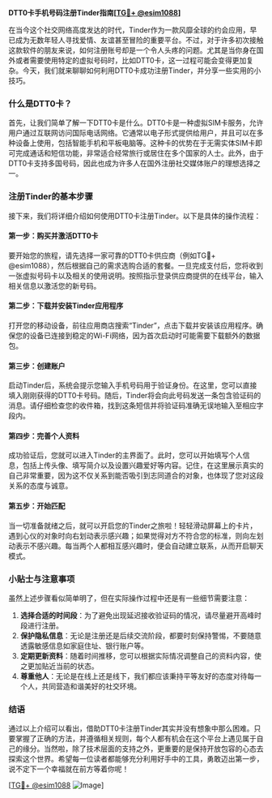 **DTT0卡手机号码注册Tinder指南[[TG💪+ @esim1088](https://t.me/s/esim1088)]**

在当今这个社交网络高度发达的时代，Tinder作为一款风靡全球的约会应用，早已成为无数年轻人寻找爱情、友谊甚至冒险的重要平台。不过，对于许多初次接触这款软件的朋友来说，如何注册账号却是一个令人头疼的问题。尤其是当你身在国外或者需要使用特定的虚拟号码时，比如DTT0卡，这一过程可能会变得更加复杂。今天，我们就来聊聊如何利用DTT0卡成功注册Tinder，并分享一些实用的小技巧。

### 什么是DTT0卡？

首先，让我们简单了解一下DTT0卡是什么。DTT0卡是一种虚拟SIM卡服务，允许用户通过互联网访问国际电话网络。它通常以电子形式提供给用户，并且可以在多种设备上使用，包括智能手机和平板电脑等。这种卡的优势在于无需实体SIM卡即可完成通话和短信功能，非常适合经常旅行或居住在多个国家的人士。此外，由于DTT0卡支持多国号码，因此也成为许多人在国外注册社交媒体账户的理想选择之一。

### 注册Tinder的基本步骤

接下来，我们将详细介绍如何使用DTT0卡注册Tinder。以下是具体的操作流程：

#### 第一步：购买并激活DTT0卡
要开始您的旅程，请先选择一家可靠的DTT0卡供应商（例如TG💪+ @esim1088），然后根据自己的需求选购合适的套餐。一旦完成支付后，您将收到一张虚拟号码卡以及相关的使用说明。按照指示登录供应商提供的在线平台，输入相关信息以激活您的新号码。

#### 第二步：下载并安装Tinder应用程序
打开您的移动设备，前往应用商店搜索“Tinder”，点击下载并安装该应用程序。确保您的设备已连接到稳定的Wi-Fi网络，因为首次启动时可能需要下载额外的数据包。

#### 第三步：创建账户
启动Tinder后，系统会提示您输入手机号码用于验证身份。在这里，您可以直接填入刚刚获得的DTT0卡号码。随后，Tinder将会向此号码发送一条包含验证码的消息。请仔细检查您的收件箱，找到这条短信并将验证码准确无误地输入至相应字段内。

#### 第四步：完善个人资料
成功验证后，您就可以进入Tinder的主界面了。此时，您可以开始填写个人信息，包括上传头像、填写简介以及设置兴趣爱好等内容。记住，在这里展示真实的自己非常重要，因为这不仅关系到能否吸引到志同道合的对象，也体现了您对这段关系的态度与诚意。

#### 第五步：开始匹配
当一切准备就绪之后，就可以开启您的Tinder之旅啦！轻轻滑动屏幕上的卡片，遇到心仪的对象时向右划动表示感兴趣；如果觉得对方不符合您的标准，则向左划动表示不感兴趣。每当两个人都相互感兴趣时，便会自动建立联系，从而开启聊天模式。

### 小贴士与注意事项

虽然上述步骤看似简单明了，但在实际操作过程中还是有一些细节需要注意：

1. **选择合适的时间段**：为了避免出现延迟接收验证码的情况，请尽量避开高峰时段进行注册。
2. **保护隐私信息**：无论是注册还是后续交流阶段，都要时刻保持警惕，不要随意透露敏感信息如家庭住址、银行账户等。
3. **定期更新资料**：随着时间推移，您可以根据实际情况调整自己的资料内容，使之更加贴近当前的状态。
4. **尊重他人**：无论是在线上还是线下，我们都应该秉持平等友好的态度对待每一个人，共同营造和谐美好的社交环境。

### 结语

通过以上介绍可以看出，借助DTT0卡注册Tinder其实并没有想象中那么困难。只要掌握了正确的方法，并遵循相关规则，每个人都有机会在这个平台上遇见属于自己的缘分。当然啦，除了技术层面的支持之外，更重要的是保持开放包容的心态去探索这个世界。希望每一位读者都能够充分利用好手中的工具，勇敢迈出第一步，说不定下一个幸福就在前方等着你呢！

[[TG💪+ @esim1088](https://t.me/s/esim1088) ![Image](https://i.postimg.cc/4NQfJmqS/Snipaste-2025-05-13-00-14-12.png)]